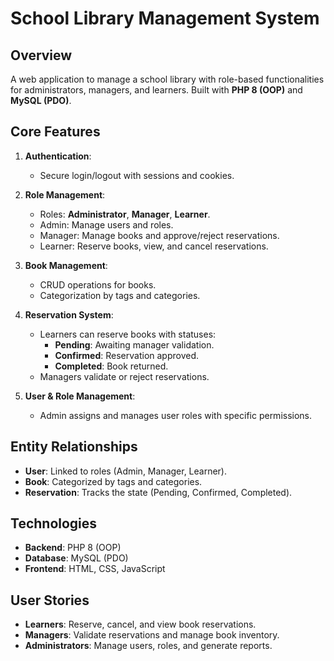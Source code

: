 # School Library Management System

## Overview
A web application to manage a school library with role-based functionalities for administrators, managers, and learners. Built with **PHP 8 (OOP)** and **MySQL (PDO)**.

## Core Features
1. **Authentication**:
   - Secure login/logout with sessions and cookies.

2. **Role Management**:
   - Roles: **Administrator**, **Manager**, **Learner**.
   - Admin: Manage users and roles.
   - Manager: Manage books and approve/reject reservations.
   - Learner: Reserve books, view, and cancel reservations.

3. **Book Management**:
   - CRUD operations for books.
   - Categorization by tags and categories.

4. **Reservation System**:
   - Learners can reserve books with statuses:
     - **Pending**: Awaiting manager validation.
     - **Confirmed**: Reservation approved.
     - **Completed**: Book returned.
   - Managers validate or reject reservations.

5. **User & Role Management**:
   - Admin assigns and manages user roles with specific permissions.

## Entity Relationships
- **User**: Linked to roles (Admin, Manager, Learner).
- **Book**: Categorized by tags and categories.
- **Reservation**: Tracks the state (Pending, Confirmed, Completed).

## Technologies
- **Backend**: PHP 8 (OOP)
- **Database**: MySQL (PDO)
- **Frontend**: HTML, CSS, JavaScript

## User Stories
- **Learners**: Reserve, cancel, and view book reservations.
- **Managers**: Validate reservations and manage book inventory.
- **Administrators**: Manage users, roles, and generate reports.
